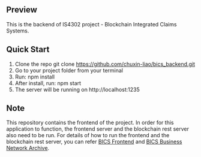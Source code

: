 ## Preview
This is the backend of IS4302 project - Blockchain Integrated Claims Systems.

## Quick Start
1. Clone the repo git clone https://github.com/chuxin-liao/bics_backend.git
2. Go to your project folder from your terminal
3. Run: npm install
4. After install, run: npm start
5. The server will be running on http://localhost:1235

## Note
This repository contains the frontend of the project. In order for this application to function, the frontend server and the blockchain rest server also need to be run. For details of how to run the frontend and the blockchain rest server, you can refer [BICS Frontend](https://github.com/chuxin-liao/bics_frontend) and [BICS Business Network Archive](https://github.com/chuxin-liao/bics_network_archive).
